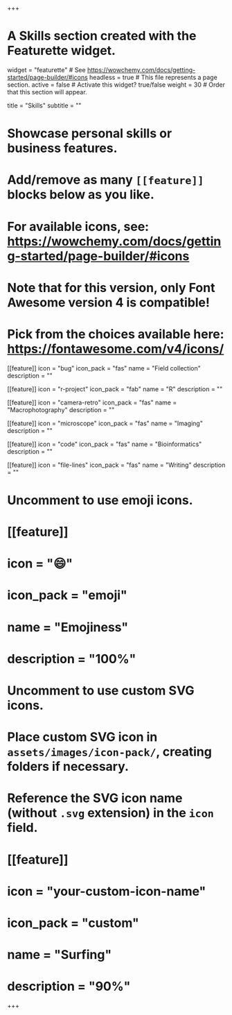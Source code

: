 +++
# A Skills section created with the Featurette widget.
widget = "featurette"  # See https://wowchemy.com/docs/getting-started/page-builder/#icons
headless = true  # This file represents a page section.
active = false  # Activate this widget? true/false
weight = 30  # Order that this section will appear.

title = "Skills"
subtitle = ""

# Showcase personal skills or business features.
# 
# Add/remove as many `[[feature]]` blocks below as you like.
# 
# For available icons, see: https://wowchemy.com/docs/getting-started/page-builder/#icons
# Note that for this version, only Font Awesome version 4 is compatible!
# Pick from the choices available here: https://fontawesome.com/v4/icons/

[[feature]]
  icon = "bug"
  icon_pack = "fas"
  name = "Field collection"
  description = ""

[[feature]]
  icon = "r-project"
  icon_pack = "fab"
  name = "R"
  description = ""

[[feature]]
  icon = "camera-retro"
  icon_pack = "fas"
  name = "Macrophotography"
  description = ""

[[feature]]
  icon = "microscope"
  icon_pack = "fas"
  name = "Imaging"
  description = ""

[[feature]]
  icon = "code"
  icon_pack = "fas"
  name = "Bioinformatics"
  description = ""

[[feature]]
  icon = "file-lines"
  icon_pack = "fas"
  name = "Writing"
  description = ""

# Uncomment to use emoji icons.
# [[feature]]
#  icon = ":smile:"
#  icon_pack = "emoji"
#  name = "Emojiness"
#  description = "100%"  

# Uncomment to use custom SVG icons.
# Place custom SVG icon in `assets/images/icon-pack/`, creating folders if necessary.
# Reference the SVG icon name (without `.svg` extension) in the `icon` field.
# [[feature]]
#  icon = "your-custom-icon-name"
#  icon_pack = "custom"
#  name = "Surfing"
#  description = "90%"

+++

